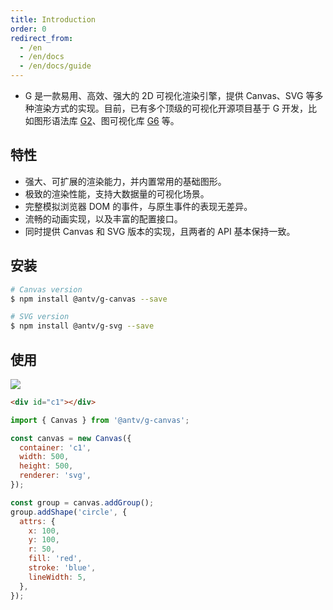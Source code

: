 ```yaml
---
title: Introduction
order: 0
redirect_from:
  - /en
  - /en/docs
  - /en/docs/guide
---
```


- G 是一款易用、高效、强大的 2D 可视化渲染引擎，提供 Canvas、SVG 等多种渲染方式的实现。目前，已有多个顶级的可视化开源项目基于 G 开发，比如图形语法库 [G2](https://g2.antv.vision)、图可视化库 [G6](https://g6.antv.vision) 等。

## 特性

- 强大、可扩展的渲染能力，并内置常用的基础图形。
- 极致的渲染性能，支持大数据量的可视化场景。
- 完整模拟浏览器 DOM 的事件，与原生事件的表现无差异。
- 流畅的动画实现，以及丰富的配置接口。
- 同时提供 Canvas 和 SVG 版本的实现，且两者的 API 基本保持一致。

## 安装

```bash
# Canvas version
$ npm install @antv/g-canvas --save

# SVG version
$ npm install @antv/g-svg --save
```

## 使用

![](https://gw.alipayobjects.com/mdn/rms_6ae20b/afts/img/A*Hz29QLOXPRYAAAAAAAAAAABkARQnAQ)

```html
<div id="c1"></div>
```

```js
import { Canvas } from '@antv/g-canvas';

const canvas = new Canvas({
  container: 'c1',
  width: 500,
  height: 500,
  renderer: 'svg',
});

const group = canvas.addGroup();
group.addShape('circle', {
  attrs: {
    x: 100,
    y: 100,
    r: 50,
    fill: 'red',
    stroke: 'blue',
    lineWidth: 5,
  },
});
```
